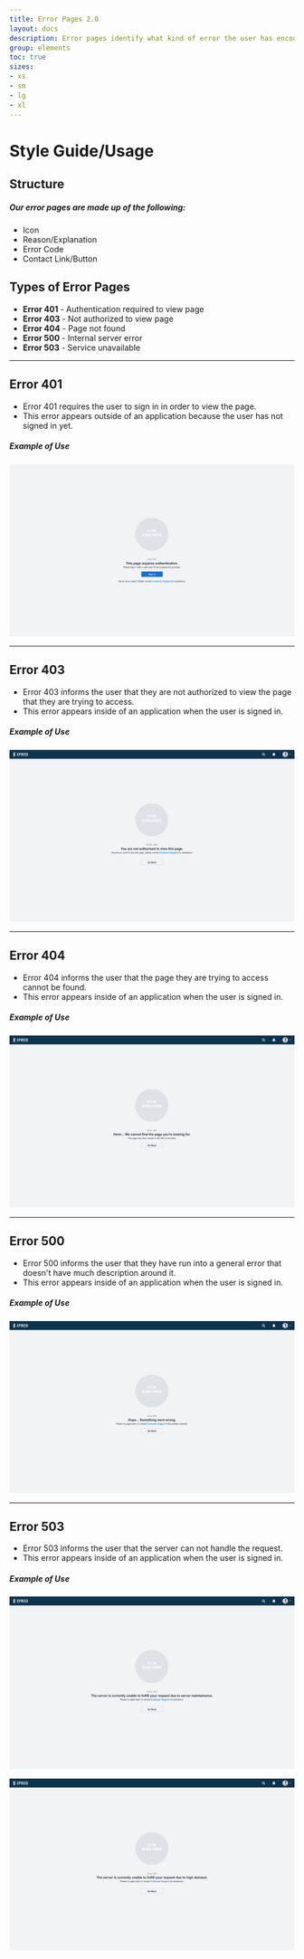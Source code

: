 ```yaml
---
title: Error Pages 2.0
layout: docs
description: Error pages identify what kind of error the user has encountered, include basic information about that particular error, and provide a solution/way out for the user.
group: elements
toc: true
sizes:
- xs
- sm
- lg
- xl
---
```


# Style Guide/Usage

## Structure

##### Our error pages are made up of the following:

 * Icon
 * Reason/Explanation
 * Error Code
 * Contact Link/Button
 
## Types of Error Pages

 * **Error 401** - Authentication required to view page
 * **Error 403** - Not authorized to view page
 * **Error 404** - Page not found
 * **Error 500** - Internal server error
 * **Error 503** - Service unavailable

 <hr>

## Error 401

* Error 401 requires the user to  sign in in order to view the page.
* This error appears outside of an application because the user has not signed in yet.

##### Example of Use
![Error 401](\assets\img\error-pages\error-401-example.PNG "Error 401")

<hr>

## Error 403

* Error 403 informs the user that they are not authorized to view the page that they are trying to access.
* This error appears inside of an application when the user is signed in.

##### Example of Use
![Error 403](\assets\img\error-pages\error-403-example.PNG "Error 403")

<hr>

## Error 404

* Error 404 informs the user that the page they are trying to access cannot be found.
* This error appears inside of an application when the user is signed in.

##### Example of Use
![Error 404](\assets\img\error-pages\error-404-example.PNG "Error 404")

<hr>

## Error 500

* Error 500 informs the user that they have run into a general error that doesn't have much description around it.
* This error appears inside of an application when the user is signed in.

##### Example of Use
![Error 500](\assets\img\error-pages\error-500-example.PNG "Error 500")

<hr>

## Error 503

* Error 503 informs the user that the server can not handle the request.
* This error appears inside of an application when the user is signed in.

##### Example of Use
![Error 503](\assets\img\error-pages\error-503-example-1.PNG "Error 503")

![Error 503](\assets\img\error-pages\error-503-example-2.PNG "Error 503")
